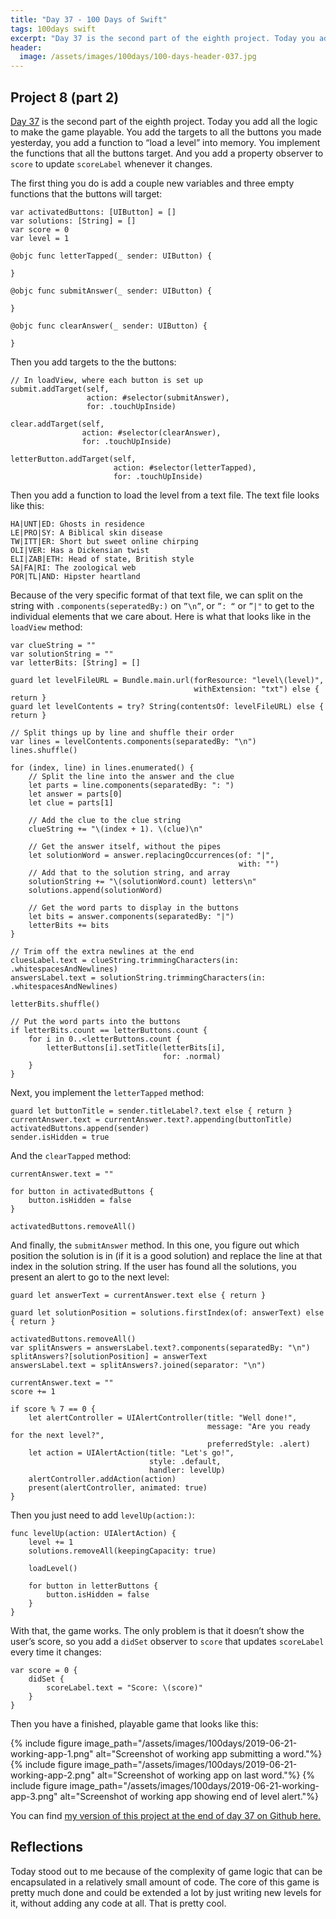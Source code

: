 ```yaml
---
title: "Day 37 - 100 Days of Swift"
tags: 100days swift
excerpt: "Day 37 is the second part of the eighth project. Today you add all the logic to make the game playable. You add the targets to all the buttons you made yesterday, you add a function to “load a level” into memory. You implement the functions that all the buttons target. And you add a property observer to `score` to update `scoreLabel` whenever it changes."
header:
  image: /assets/images/100days/100-days-header-037.jpg
---
```

## Project 8 (part 2)
[Day 37](https://www.hackingwithswift.com/100/37) is the second part of the eighth project. Today you add all the logic to make the game playable. You add the targets to all the buttons you made yesterday, you add a function to “load a level” into memory. You implement the functions that all the buttons target. And you add a property observer to `score` to update `scoreLabel` whenever it changes.

The first thing you do is add a couple new variables and three empty functions that the buttons will target:
```
var activatedButtons: [UIButton] = []
var solutions: [String] = []
var score = 0
var level = 1

@objc func letterTapped(_ sender: UIButton) {

}

@objc func submitAnswer(_ sender: UIButton) {

}

@objc func clearAnswer(_ sender: UIButton) {

}
```

Then you add targets to the the buttons:
```
// In loadView, where each button is set up
submit.addTarget(self,
                 action: #selector(submitAnswer),
                 for: .touchUpInside)

clear.addTarget(self,
                action: #selector(clearAnswer),
                for: .touchUpInside)

letterButton.addTarget(self,
                       action: #selector(letterTapped),
                       for: .touchUpInside)
```

Then you add a function to load the level from a text file. The text file looks like this:
```text
HA|UNT|ED: Ghosts in residence
LE|PRO|SY: A Biblical skin disease
TW|ITT|ER: Short but sweet online chirping
OLI|VER: Has a Dickensian twist
ELI|ZAB|ETH: Head of state, British style
SA|FA|RI: The zoological web
POR|TL|AND: Hipster heartland
```

Because of the very specific format of that text file, we can split on the string with `.components(seperatedBy:)` on `”\n”`, or `”: “` or `”|"` to get to the individual elements that we care about. Here is what that looks like in the `loadView` method:
```
var clueString = ""
var solutionString = ""
var letterBits: [String] = []

guard let levelFileURL = Bundle.main.url(forResource: "level\(level)",
                                         withExtension: "txt") else { return }
guard let levelContents = try? String(contentsOf: levelFileURL) else { return }

// Split things up by line and shuffle their order
var lines = levelContents.components(separatedBy: "\n")
lines.shuffle()

for (index, line) in lines.enumerated() {
    // Split the line into the answer and the clue
    let parts = line.components(separatedBy: ": ")
    let answer = parts[0]
    let clue = parts[1]

    // Add the clue to the clue string
    clueString += "\(index + 1). \(clue)\n"

    // Get the answer itself, without the pipes
    let solutionWord = answer.replacingOccurrences(of: "|",
                                                   with: "")
    // Add that to the solution string, and array
    solutionString += "\(solutionWord.count) letters\n"
    solutions.append(solutionWord)

    // Get the word parts to display in the buttons
    let bits = answer.components(separatedBy: "|")
    letterBits += bits
}

// Trim off the extra newlines at the end
cluesLabel.text = clueString.trimmingCharacters(in: .whitespacesAndNewlines)
answersLabel.text = solutionString.trimmingCharacters(in: .whitespacesAndNewlines)

letterBits.shuffle()

// Put the word parts into the buttons
if letterBits.count == letterButtons.count {
    for i in 0..<letterButtons.count {
        letterButtons[i].setTitle(letterBits[i],
                                  for: .normal)
    }
}
```

Next, you implement the `letterTapped` method:
```
guard let buttonTitle = sender.titleLabel?.text else { return }
currentAnswer.text = currentAnswer.text?.appending(buttonTitle)
activatedButtons.append(sender)
sender.isHidden = true
```

And the `clearTapped` method:
```
currentAnswer.text = ""

for button in activatedButtons {
    button.isHidden = false
}

activatedButtons.removeAll()
```

And finally, the `submitAnswer` method. In this one, you figure out which position the solution is in (if it is a good solution) and replace the line at that index in the solution string. If the user has found all the solutions, you present an alert to go to the next level:
```
guard let answerText = currentAnswer.text else { return }

guard let solutionPosition = solutions.firstIndex(of: answerText) else { return }

activatedButtons.removeAll()
var splitAnswers = answersLabel.text?.components(separatedBy: "\n")
splitAnswers?[solutionPosition] = answerText
answersLabel.text = splitAnswers?.joined(separator: "\n")

currentAnswer.text = ""
score += 1

if score % 7 == 0 {
    let alertController = UIAlertController(title: "Well done!",
                                            message: "Are you ready for the next level?",
                                            preferredStyle: .alert)
    let action = UIAlertAction(title: "Let's go!",
                               style: .default,
                               handler: levelUp)
    alertController.addAction(action)
    present(alertController, animated: true)
}
```

Then you just need to add `levelUp(action:)`:
```
func levelUp(action: UIAlertAction) {
    level += 1
    solutions.removeAll(keepingCapacity: true)

    loadLevel()

    for button in letterButtons {
        button.isHidden = false
    }
}
```

With that, the game works. The only problem is that it doesn’t show the user’s score, so you add a `didSet` observer to `score` that updates `scoreLabel` every time it changes:
```
var score = 0 {
    didSet {
        scoreLabel.text = "Score: \(score)"
    }
}
```

Then you have a finished, playable game that looks like this:

{% include figure image_path="/assets/images/100days/2019-06-21-working-app-1.png" alt="Screenshot of working app submitting a word."%}
{% include figure image_path="/assets/images/100days/2019-06-21-working-app-2.png" alt="Screenshot of working app on last word."%}
{% include figure image_path="/assets/images/100days/2019-06-21-working-app-3.png" alt="Screenshot of working app showing end of level alert."%}

You can find [my version of this project at the end of day 37 on Github here.](https://github.com/dillon-mce/100-days-swift-projects/tree/af2e7e0afd29a998a534d96cce1429b5d00b111e/Project8)

## Reflections
Today stood out to me because of the complexity of game logic that can be encapsulated in a relatively small amount of code. The core of this game is pretty much done and could be extended a lot by just writing new levels for it, without adding any code at all. That is pretty cool.
